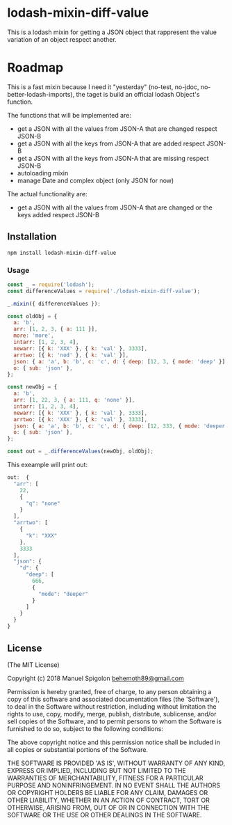 # lodash-mixin-diff-value
This is a lodash mixin for getting a JSON object that rappresent the value variation of an object respect another.

# Roadmap

This is a fast mixin because I need it "yesterday" (no-test, no-jdoc, no-better-lodash-imports), the taget is build an official lodash Object's function.

The functions that will be implemented are:
+ get a JSON with all the values from JSON-A that are changed respect JSON-B
+ get a JSON with all the keys from JSON-A that are added respect JSON-B
+ get a JSON with all the keys from JSON-A that are missing respect JSON-B
+ autoloading mixin
+ manage Date and complex object (only JSON for now)

The actual functionality are:
+ get a JSON with all the values from JSON-A that are changed or the keys added respect JSON-B

## Installation

```
npm install lodash-mixin-diff-value
```


### Usage

```js
const _ = require('lodash');
const differenceValues = require('./lodash-mixin-diff-value');

_.mixin({ differenceValues });

const oldObj = {
  a: 'b',
  arr: [1, 2, 3, { a: 111 }],
  more: 'more',
  intarr: [1, 2, 3, 4],
  newarr: [{ k: 'XXX' }, { k: 'val' }, 3333],
  arrtwo: [{ k: 'nod' }, { k: 'val' }],
  json: { a: 'a', b: 'b', c: 'c', d: { deep: [12, 3, { mode: 'deep' }] } },
  o: { sub: 'json' },
};

const newObj = {
  a: 'b',
  arr: [1, 22, 3, { a: 111, q: 'none' }],
  intarr: [1, 2, 3, 4],
  newarr: [{ k: 'XXX' }, { k: 'val' }, 3333],
  arrtwo: [{ k: 'XXX' }, { k: 'val' }, 3333],
  json: { a: 'a', b: 'b', c: 'c', d: { deep: [12, 333, { mode: 'deeper' }] } },
  o: { sub: 'json' },
};

const out = _.differenceValues(newObj, oldObj);
```

This exeample will print out:
```js
out:  {
  "arr": [
    22,
    {
      "q": "none"
    }
  ],
  "arrtwo": [
    {
      "k": "XXX"
    },
    3333
  ],
  "json": {
    "d": {
      "deep": [
        666,
        {
          "mode": "deeper"
        }
      ]
    }
  }
}
```


## License
(The MIT License)

Copyright (c) 2018 Manuel Spigolon <behemoth89@gmail.com>

Permission is hereby granted, free of charge, to any person obtaining a copy of this software and associated documentation files (the 'Software'), to deal in the Software without restriction, including without limitation the rights to use, copy, modify, merge, publish, distribute, sublicense, and/or sell copies of the Software, and to permit persons to whom the Software is furnished to do so, subject to the following conditions:

The above copyright notice and this permission notice shall be included in all copies or substantial portions of the Software.

THE SOFTWARE IS PROVIDED 'AS IS', WITHOUT WARRANTY OF ANY KIND, EXPRESS OR IMPLIED, INCLUDING BUT NOT LIMITED TO THE WARRANTIES OF MERCHANTABILITY, FITNESS FOR A PARTICULAR PURPOSE AND NONINFRINGEMENT. IN NO EVENT SHALL THE AUTHORS OR COPYRIGHT HOLDERS BE LIABLE FOR ANY CLAIM, DAMAGES OR OTHER LIABILITY, WHETHER IN AN ACTION OF CONTRACT, TORT OR OTHERWISE, ARISING FROM, OUT OF OR IN CONNECTION WITH THE SOFTWARE OR THE USE OR OTHER DEALINGS IN THE SOFTWARE.
